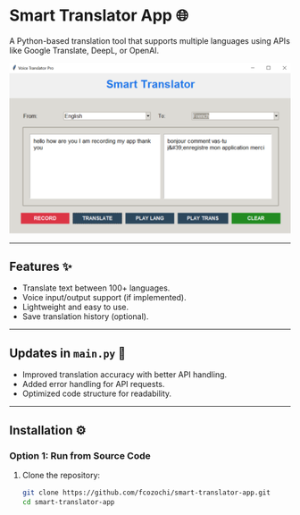 # Smart Translator App 🌐

A Python-based translation tool that supports multiple languages using APIs like Google Translate, DeepL, or OpenAI.

[![App Screenshot](https://raw.githubusercontent.com/fcozochi/smart-translator-app/main/translation.PNG)](https://raw.githubusercontent.com/fcozochi/smart-translator-app/main/translation.PNG)

---

## **Features** ✨
- Translate text between 100+ languages.
- Voice input/output support (if implemented).
- Lightweight and easy to use.
- Save translation history (optional).

---

## **Updates in `main.py`** 🔄
- Improved translation accuracy with better API handling.
- Added error handling for API requests.
- Optimized code structure for readability.

---

## **Installation** ⚙️

### **Option 1: Run from Source Code**
1. Clone the repository:
   ```bash
   git clone https://github.com/fcozochi/smart-translator-app.git
   cd smart-translator-app